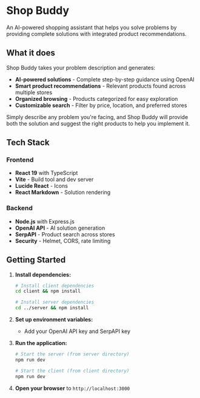 # Shop Buddy

An AI-powered shopping assistant that helps you solve problems by providing complete solutions with integrated product recommendations.

## What it does

Shop Buddy takes your problem description and generates:
- **AI-powered solutions** - Complete step-by-step guidance using OpenAI
- **Smart product recommendations** - Relevant products found across multiple stores
- **Organized browsing** - Products categorized for easy exploration
- **Customizable search** - Filter by price, location, and preferred stores

Simply describe any problem you're facing, and Shop Buddy will provide both the solution and suggest the right products to help you implement it.

## Tech Stack

### Frontend
- **React 19** with TypeScript
- **Vite** - Build tool and dev server
- **Lucide React** - Icons
- **React Markdown** - Solution rendering

### Backend
- **Node.js** with Express.js
- **OpenAI API** - AI solution generation
- **SerpAPI** - Product search across stores
- **Security** - Helmet, CORS, rate limiting

## Getting Started

1. **Install dependencies:**
   ```bash
   # Install client dependencies
   cd client && npm install
   
   # Install server dependencies
   cd ../server && npm install
   ```

2. **Set up environment variables:**
   - Add your OpenAI API key and SerpAPI key

3. **Run the application:**
   ```bash
   # Start the server (from server directory)
   npm run dev
   
   # Start the client (from client directory)
   npm run dev
   ```

4. **Open your browser** to `http://localhost:3000` 